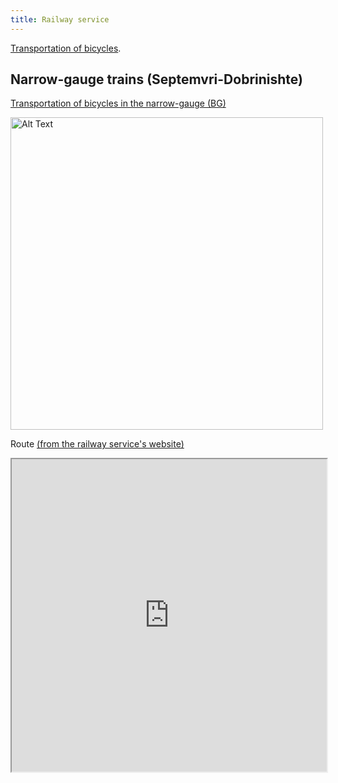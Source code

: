 ```yaml
---
title: Railway service
---
```


[Transportation of bicycles](https://www.bdz.bg/en/a/transportation-of-bicycles).

## Narrow-gauge trains (Septemvri-Dobrinishte)

[Transportation of bicycles in the narrow-gauge (BG)](https://www.bdz.bg/bg/a/spetsialni-vagoni-za-prevoz-na-velosipedi-i-skiorski-prinadlezhnosti-shche-se-dvizhat-po-tesnolineykata)

<!-- <img src="../attachments/tesnolineika_wagon.jpg" alt="Alt Text" width="500"> -->
<img src="https://p.bdz.bg/www/o/u/outside-wagon-3996-1140x0.jpg" alt="Alt Text" width="500">

Route [(from the railway service's website)](https://www.bdz.bg/bg/c/rodopska-tesnolineika)
<!-- <img src="../attachments/tesnolineika_route.png" alt="Alt Text" width="500"> -->
<iframe src="https://www.google.com/maps/d/u/0/embed?mid=13Ke06MOSLTuBBbr2ITKNV7kLhs_v2Qc&ehbc=2E312F&ll=42.00216024216979%2C23.784364421199275&z=11"
  width="100%" height="500" allowfullscreen loading="lazy">
</iframe>
